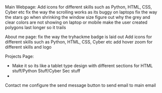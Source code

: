 
Main Webpage:
Add icons for different skills such as Python, HTML, CSS, Cyber etc 
fix the way the scrolling works as its buggy on laptops
fix the way the stars go when shrinking the window size 
figure out why the grey and clear colors are not showing on laptop or mobile
make the user created polygons last longer so it trails

About me page:
fix the way the tryhackme badge is laid out
Add icons for different skills such as Python, HTML, CSS, Cyber etc 
add hover zoom for different skills and logo 

Projects Page:
- Make it so its like a tablet type design with different sections for HTML stuff/Python Stuff/Cyber Sec stuff
- 


Contact me
configure the send message button to send email to main email
